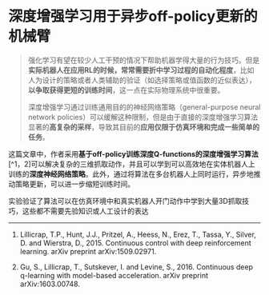 # 深度增强学习用于异步off-policy更新的机械臂

> 强化学习有望在较少人工干预的情况下帮助机器学得大量的行为技巧。但是**实际机器人在应用RL的时候，常常需要折中学习过程的自动化程度**，比如人为设计的策略或者人类辅助的验证（如选择策略或值函数的近似表达），**以争取获得更短的训练时间**，这一点在实际物理系统中很重要。
>
> 深度增强学习通过训练通用目的的神经网络策略（general-purpose neural network policies）可以缓解这种限制，但是由于直接的深度增强学习算法显著的**高复杂的采样**，导致其目前的**应用仅限于仿真环境和完成一些简单的任务**。

这篇文章中，作者采用**基于off-policy训练深度Q-functions的深度增强学习算法**[^1，2]可以解决复杂的三维抓取动作，并且可以学到可以高效地在实体机器人上训练的**深度神经网络策略**。此外，通过将算法在多台机器人上同时运行，异步地推动策略更新，可以进一步缩短训练时间。

实验验证了算法可以在仿真环境中和真实机器人开门动作中学到大量3D抓取技巧，这些都不需要先验知识或人工设计的表达



---

1. Lillicrap, T.P., Hunt, J.J., Pritzel, A., Heess, N., Erez, T., Tassa, Y., Silver, D. and Wierstra, D., 2015. Continuous control with deep reinforcement learning. arXiv preprint arXiv:1509.02971.

2. Gu, S., Lillicrap, T., Sutskever, I. and Levine, S., 2016. Continuous deep q-learning with model-based acceleration. arXiv preprint arXiv:1603.00748. 



